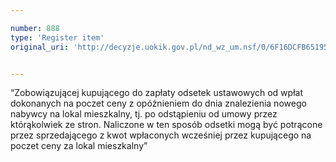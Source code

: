 ```yaml
---

number: 888
type: 'Register item'
original_uri: 'http://decyzje.uokik.gov.pl/nd_wz_um.nsf/0/6F16DCFB6519559FC12572DD00329724?OpenDocument'


---
```


“Zobowiązującej kupującego do zapłaty odsetek ustawowych od wpłat dokonanych na poczet ceny z opóźnieniem do dnia znalezienia nowego nabywcy na lokal mieszkalny, tj. po odstąpieniu od umowy przez którąkolwiek ze stron. Naliczone w ten sposób odsetki mogą być potrącone przez sprzedającego z kwot wpłaconych wcześniej przez kupującego na poczet ceny za lokal mieszkalny”
